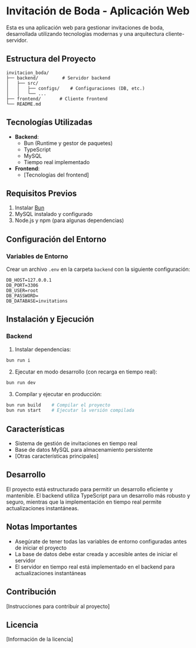 # Invitación de Boda - Aplicación Web

Esta es una aplicación web para gestionar invitaciones de boda, desarrollada utilizando tecnologías modernas y una arquitectura cliente-servidor.

## Estructura del Proyecto

```
invitacion_boda/
├── backend/         # Servidor backend
│   ├── src/
│   │   ├── configs/    # Configuraciones (DB, etc.)
│   │   └── ...
├── frontend/       # Cliente frontend
└── README.md
```

## Tecnologías Utilizadas

- **Backend**: 
  - Bun (Runtime y gestor de paquetes)
  - TypeScript
  - MySQL
  - Tiempo real implementado
- **Frontend**:
  - [Tecnologías del frontend]

## Requisitos Previos

1. Instalar [Bun](https://bun.sh/)
2. MySQL instalado y configurado
3. Node.js y npm (para algunas dependencias)

## Configuración del Entorno

### Variables de Entorno

Crear un archivo `.env` en la carpeta `backend` con la siguiente configuración:

```env
DB_HOST=127.0.0.1
DB_PORT=3306
DB_USER=root
DB_PASSWORD=
DB_DATABASE=invitations
```

## Instalación y Ejecución

### Backend

1. Instalar dependencias:
```bash
bun run i
```

2. Ejecutar en modo desarrollo (con recarga en tiempo real):
```bash
bun run dev
```

3. Compilar y ejecutar en producción:
```bash
bun run build    # Compilar el proyecto
bun run start    # Ejecutar la versión compilada
```

## Características

- Sistema de gestión de invitaciones en tiempo real
- Base de datos MySQL para almacenamiento persistente
- [Otras características principales]

## Desarrollo

El proyecto está estructurado para permitir un desarrollo eficiente y mantenible. El backend utiliza TypeScript para un desarrollo más robusto y seguro, mientras que la implementación en tiempo real permite actualizaciones instantáneas.

## Notas Importantes

- Asegúrate de tener todas las variables de entorno configuradas antes de iniciar el proyecto
- La base de datos debe estar creada y accesible antes de iniciar el servidor
- El servidor en tiempo real está implementado en el backend para actualizaciones instantáneas

## Contribución

[Instrucciones para contribuir al proyecto]

## Licencia

[Información de la licencia]